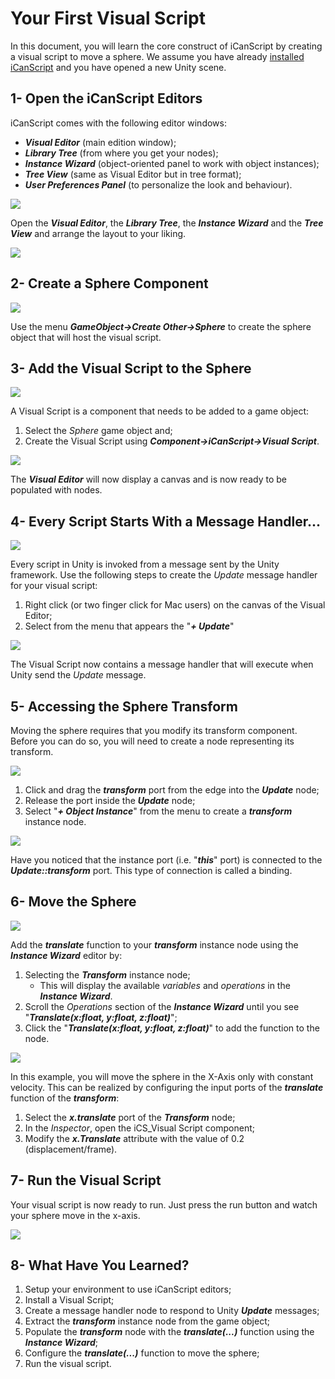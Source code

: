 # Your First Visual Script
In this document, you will learn the core construct of iCanScript by creating a visual script to move a sphere.  We assume you have already [installed iCanScript][install iCanScript] and you have opened a new Unity scene.

    
## 1- Open the iCanScript Editors

iCanScript comes with the following editor windows:

- _**Visual Editor**_ (main edition window);
- _**Library Tree**_ (from where you get your nodes);
- _**Instance Wizard**_ (object-oriented panel to work with object instances);
- _**Tree View**_ (same as Visual Editor but in tree format);
- _**User Preferences Panel**_ (to personalize the look and behaviour).


![][Window Menu]

Open the _**Visual Editor**_, the _**Library Tree**_, the _**Instance Wizard**_ and the _**Tree View**_ and arrange the layout to your liking.

![][Layout Example]

## 2- Create a Sphere Component ##

![][Create Sphere]

Use the menu _**GameObject->Create Other->Sphere**_ to create the sphere object that will host the visual script. 

## 3- Add the Visual Script to the Sphere ##

![][Create Visual Script]

A Visual Script is a component that needs to be added to a game object:

1. Select the _Sphere_ game object and;
2. Create the Visual Script using _**Component->iCanScript->Visual Script**_.

![][Visual Editor Canvas]

The _**Visual Editor**_ will now display a canvas and is now ready to be populated with nodes.

## 4- Every Script Starts With a Message Handler... ##

![][Create Update Message Handler]

Every script in Unity is invoked from a message sent by the Unity framework.  Use the following steps to create the _Update_ message handler for your visual script:

1. Right click (or two finger click for Mac users) on the canvas of the Visual Editor;
2. Select from the menu that appears the "_**+ Update**_"

![][Empty Update Message Handler]

The Visual Script now contains a message handler that will execute when Unity send the _Update_ message.

## 5- Accessing the Sphere Transform

Moving the sphere requires that you modify its transform component.  Before you can do so, you will need to create a node representing its transform.

![][Create Transform Instance Node]

1. Click and drag the _**transform**_ port from the edge into the _**Update**_ node;
2. Release the port inside the _**Update**_ node;
3. Select "_**+ Object Instance**_" from the menu to create a _**transform**_ instance node. 

![][Empty Transform Instance Node]

Have you noticed that the instance port (i.e. "_**this**_" port) is connected to the _**Update::transform**_ port.  This type of connection is called a binding.

## 6- Move the Sphere ##

![][Add Translate Function]

Add the _**translate**_ function to your _**transform**_ instance node using the _**Instance Wizard**_ editor by:

1. Selecting the _**Transform**_ instance node;
	- This will display the available _variables_ and _operations_ in the _**Instance Wizard**_.
2. Scroll the _Operations_ section of the _**Instance Wizard**_ until you see "_**Translate(x:float, y:float, z:float)**_";
3. Click the "_**Translate(x:float, y:float, z:float)**_" to add the function to the node.

![][Change X Translate]

In this example, you will move the sphere in the X-Axis only with constant velocity.  This can be realized by configuring the input ports of the _**translate**_ function of the _**transform**_:

1. Select the _**x.translate**_ port of the _**Transform**_ node;
2. In the _Inspector_, open the iCS_Visual Script component;
3. Modify the _**x.Translate**_ attribute with the value of 0.2 (displacement/frame).

## 7- Run the Visual Script ##
Your visual script is now ready to run.  Just press the run button and watch your sphere move in the x-axis.
 
![][Running Your First Script]

## 8- What Have You Learned? ##

1. Setup your environment to use iCanScript editors;
2. Install a Visual Script;
3. Create a message handler node to respond to Unity _**Update**_ messages;
4. Extract the _**transform**_ instance node from the game object;
5. Populate the _**transform**_ node with the _**translate(...)**_ function using the _**Instance Wizard**_;
6. Configure the _**translate(...)**_ function to move the sphere;
7. Run the visual script.



[install iCanScript]: http://www.icanscript.com/support?view=kb&kbartid=2

[Window Menu]: http://www.icanscript.com/images/support/kb/your-first-visual-script/iCanScript--GettingStarted--WindowMenu.png
[Layout Example]: http://www.icanscript.com/images/support/kb/your-first-visual-script/iCanScript--GettingStarted--LayoutExample.png
[Create Sphere]: http://www.icanscript.com/images/support/kb/your-first-visual-script/iCanScript--GettingStarted--CreateSphere.png
[Create Visual Script]: http://www.icanscript.com/images/support/kb/your-first-visual-script/iCanScript--GettingStarted--CreateVisualScript.png
[Visual Editor Canvas]: http://www.icanscript.com/images/support/kb/your-first-visual-script/iCanScript--GettingStarted--VisualEditorCanvas.png
[Create Update Message Handler]: http://www.icanscript.com/images/support/kb/your-first-visual-script/iCanScript--GettingStarted--CreateUpdateMessageHandler.png
[Empty Update Message Handler]: http://www.icanscript.com/images/support/kb/your-first-visual-script/iCanScript--GettingStarted--EmptyUpdateMessageHandler.png
[Create Transform Instance Node]: http://www.icanscript.com/images/support/kb/your-first-visual-script/iCanScript--GettingStarted--CreateTransformInstanceNode.png
[Empty Transform Instance Node]: http://www.icanscript.com/images/support/kb/your-first-visual-script/iCanScript--GettingStarted--EmptyTransformInstanceNode.png
[Add Translate Function]: http://www.icanscript.com/images/support/kb/your-first-visual-script/iCanScript--GettingStarted--AddTranslateFunction.png
[Change X Translate]: http://www.icanscript.com/images/support/kb/your-first-visual-script/iCanScript--GettingStarted--ChangeXTranslate.png
[Running Your First Script]: http://www.icanscript.com/images/support/kb/your-first-visual-script/iCanScript--GettingStarted--RunningYourFirstScript.png